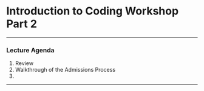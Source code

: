 # Introduction to Coding Workshop Part 2

---

### Lecture Agenda

1. Review
2. Walkthrough of the Admissions Process
3.

---
